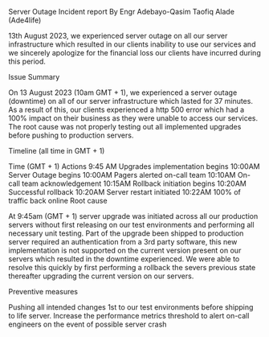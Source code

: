 Server Outage Incident report
By Engr Adebayo-Qasim Taofiq Alade (Ade4life)



13th August 2023, we experienced server outage on all our server infrastructure which resulted in our clients inability to use our services and we sincerely apologize for the financial loss our clients have incurred during this period.

Issue Summary


On 13 August 2023 (10am GMT + 1), we experienced a server outage (downtime) on all of our server infrastructure which lasted for 37 minutes. As a result of this, our clients experienced a http 500 error which had a 100% impact on their business as they were unable to access our services. The root cause was not properly testing out all implemented upgrades before pushing to production servers.

Timeline (all time in GMT + 1)


Time (GMT + 1)	Actions
9:45 AM	Upgrades implementation begins
10:00AM	Server Outage begins
10:00AM	Pagers alerted on-call team
10:10AM	On-call team acknowledgement
10:15AM	Rollback initiation begins
10:20AM	Successful rollback
10:20AM	Server restart initiated
10:22AM	100% of traffic back online
Root cause


At 9:45am (GMT + 1) server upgrade was initiated across all our production servers without first releasing on our test environments and performing all necessary unit testing. Part of the upgrade been shipped to production server required an authentication from a 3rd party software, this new implementation is not supported on the current version present on our servers which resulted in the downtime experienced. We were able to resolve this quickly by first performing a rollback the severs previous state thereafter upgrading the current version on our servers.

Preventive measures


Pushing all intended changes 1st to our test environments before shipping to life server.
Increase the performance metrics threshold to alert on-call engineers on the event of possible server crash
